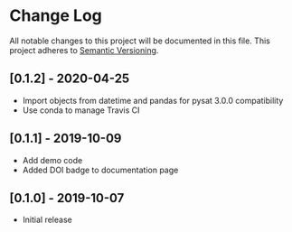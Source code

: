 # Change Log
All notable changes to this project will be documented in this file.
This project adheres to [Semantic Versioning](http://semver.org/).

## [0.1.2] - 2020-04-25
- Import objects from datetime and pandas for pysat 3.0.0 compatibility
- Use conda to manage Travis CI

## [0.1.1] - 2019-10-09
- Add demo code
- Added DOI badge to documentation page

## [0.1.0] - 2019-10-07
- Initial release
